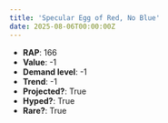 ```yaml
---
title: 'Specular Egg of Red, No Blue'
date: 2025-08-06T00:00:00Z
---
```

- **RAP**: 166
- **Value**: -1
- **Demand level**: -1
- **Trend**: -1
- **Projected?**: True
- **Hyped?**: True
- **Rare?**: True
